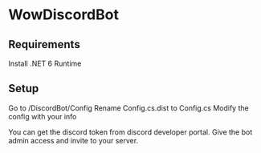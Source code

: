 # WowDiscordBot
 
## Requirements

Install .NET 6 Runtime
 

## Setup 

Go to /DiscordBot/Config
Rename Config.cs.dist to Config.cs
Modify the config with your info

You can get the discord token from discord developer portal.
Give the bot admin access and invite to your server.